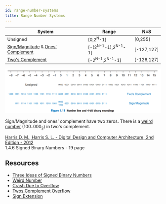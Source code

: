 ```yaml
---
id: range-number-systems
title: Range Number Systems
---
```


System|Range|N=8
-|-|-
Unsigned|[0,2<sup>N</sup>-1]|[0,255]
[Sign/Magnitude](sign-with-magnitude) & [Ones' Complement](ones-complement) |[-(2<sup>N-1</sup>-1),2<sup>N-1</sup>-1]|[-127,127]
[Two's Complement](twos-complement)|[-2<sup>N-1</sup>,2<sup>N-1</sup>-1]|[-128,127]

[![Number Line and 4-bit Binary Encodings](number-line-and-4-bit-binary-encodings.png)](number-line-and-4-bit-binary-encodings.png)

Sign/Magnitude and ones' complement have two zeros.
There is a [weird number](weird-number) (100..000<sub>2</sub>) in two's complement.

[Harris D. M., Harris S. L. - Digital Design and Computer Architecture, 2nd Edition - 2012](../../pdf/harris-d-m-harris-s-l-digital-design-and-computer-architecture-2nd-edition-2012.pdf)  
1.4.6 Signed Binary Numbers - 19 page

## Resources

- [Three Ideas of Signed Binary Numbers](three-ideas-signed-binary-numbers)
- [Weird Number](weird-number)
- [Crash Due to Overflow](crash-due-to-overflow)
- [Twos Complement Overflow](twos-complement-overflow)
- [Sign Extension](sign-extension)